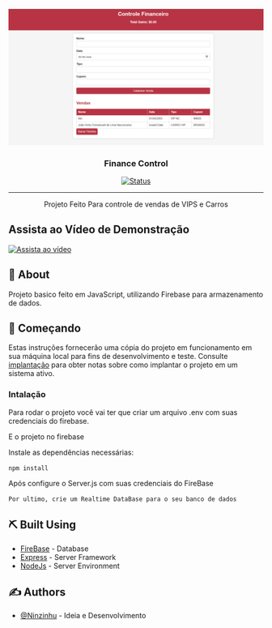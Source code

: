 <p align="center">
  <a href="" rel="noopener">
 <img = src="./image.png" alt="Project logo"></a>
</p>

<h3 align="center">Finance Control</h3>

<div align="center">

[![Status](https://img.shields.io/badge/status-active-success.svg)]()

</div>

---

<p align="center"> Projeto Feito Para controle de vendas de VIPS e Carros
    <br> 
</p>



## Assista ao Vídeo de Demonstração

[![Assista ao vídeo](https://img.youtube.com/vi/AEu4NdSYrY8/0.jpg)](https://www.youtube.com/watch?v=AEu4NdSYrY8)





## 🧐 About <a name = "about"></a>

Projeto basico feito em JavaScript, utilizando Firebase para armazenamento de dados.

## 🏁 Começando <a name = "getting_started"></a>

Estas instruções fornecerão uma cópia do projeto em funcionamento em sua máquina local para fins de desenvolvimento e teste. Consulte [implantação](#deployment) para obter notas sobre como implantar o projeto em um sistema ativo.



### Intalação

Para rodar o projeto você vai ter que criar um arquivo .env com suas credenciais do firebase. 
 
 E o projeto no firebase

Instale as dependências necessárias:

```
npm install
```

Após configure o Server.js com suas credenciais do FireBase

```
Por ultimo, crie um Realtime DataBase para o seu banco de dados
```


## ⛏️ Built Using <a name = "built_using"></a>

- [FireBase](https://firebase.google.com/) - Database
- [Express](https://expressjs.com/) - Server Framework
- [NodeJs](https://nodejs.org/en/) - Server Environment

## ✍️ Authors <a name = "authors"></a>

- [@Ninzinhu](https://github.com/ninzinhu) - Ideia e Desenvolvimento


